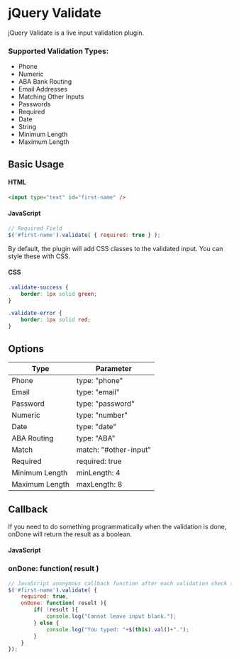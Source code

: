# jQuery Validate

jQuery Validate is a live input validation plugin.

### Supported Validation Types:
- Phone
- Numeric
- ABA Bank Routing
- Email Addresses
- Matching Other Inputs
- Passwords
- Required
- Date
- String
- Minimum Length
- Maximum Length

## Basic Usage

#### HTML
```html
<input type="text" id="first-name" />
```

#### JavaScript
```javascript
// Required Field
$('#first-name').validate( { required: true } );
```

By default, the plugin will add CSS classes to the validated input. You can
style these with CSS.

#### CSS
```css
.validate-success {
    border: 1px solid green;
}

.validate-error {
    border: 1px solid red;
}
```

## Options
| Type              | Parameter             |
| ---               | ---                   |
| Phone             | type: "phone"         |
| Email             | type: "email"         |
| Password          | type: "password"      |
| Numeric           | type: "number"        |
| Date              | type: "date"          |
| ABA Routing       | type: "ABA"           |
| Match             | match: "#other-input" |
| Required          | required: true        |
| Minimum Length    | minLength: 4          |
| Maximum Length    | maxLength: 8          |

## Callback

If you need to do something programmatically when the validation is done, onDone
will return the result as a boolean.

#### JavaScript
### onDone: function( result )
```javascript
// JavaScript anonymous callback function after each validation check (keyup).
$('#first-name').validate( {
    required: true,
    onDone: function( result ){
        if( !result ){
            console.log("Cannot leave input blank.");
        } else {
            console.log("You typed: "+$(this).val()+".");
        }
    }
});
``` 